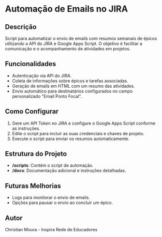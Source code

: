 # Automação de Emails no JIRA

## Descrição
Script para automatizar o envio de emails com resumos semanais de épicos utilizando a API do JIRA e Google Apps Script. O objetivo é facilitar a comunicação e o acompanhamento de atividades em projetos.

## Funcionalidades
- Autenticação via API do JIRA.
- Coleta de informações sobre épicos e tarefas associadas.
- Geração de emails em HTML com um resumo das atividades.
- Envio automático para destinatários configurados no campo personalizado "Email Ponto Focal".

## Como Configurar
1. Gere um API Token no JIRA e configure o Google Apps Script conforme as instruções.
2. Edite o script para incluir as suas credenciais e chaves de projeto.
3. Execute o script para enviar os resumos automaticamente.

## Estrutura do Projeto
- **/scripts**: Contém o script de automação.
- **/docs**: Documentação adicional e instruções detalhadas.

## Futuras Melhorias
- Logs para monitorar o envio de emails.
- Opções para pausar o envio ao concluir um épico.

## Autor
Christian Moura - Inspira Rede de Educadores

